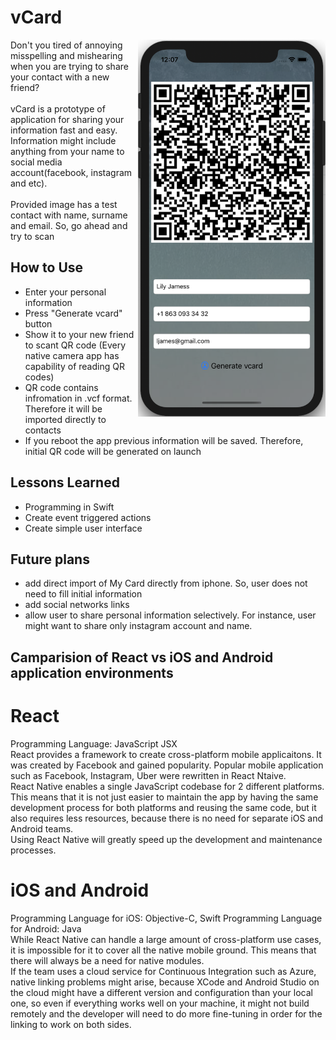 # vCard
<img align="right" src=https://github.com/yerlansharipov/vcard/blob/master/meal3/back.png width=300/>
Don't you tired of annoying misspelling and mishearing when you are trying to share your contact with a new friend? 
<br />
<br />
vCard is a prototype of application for sharing your information fast and easy. Information might include anything from your name to social media account(facebook, instagram and etc).
<br />
<br />
Provided image has a test contact with name, surname and email. So, go ahead and try to scan

## How to Use
- Enter your personal information
- Press "Generate vcard" button
- Show it to your new friend to scant QR code (Every native camera app has capability of reading QR codes)
- QR code contains infromation in .vcf format. Therefore it will be imported directly to contacts
- If you reboot the app previous information will be saved. Therefore, initial QR code will be generated on launch

## Lessons Learned
- Programming in Swift
- Create event triggered actions
- Create simple user interface

## Future plans
- add direct import of My Card directly from iphone. So, user does not need to fill initial information
- add social networks links
- allow user to share personal information selectively. For instance, user might want to share only instagram account and name. 



## Camparision of React vs iOS and Android application environments

# React 
Programming Language: JavaScript JSX
<br />
React provides a framework to create cross-platform mobile applicaitons. It was created by Facebook and gained popularity. Popular mobile application such as Facebook, Instagram, Uber were rewritten in React Ntaive.
<br />
React Native enables a single JavaScript codebase for 2 different platforms. This means that it is not just easier to maintain the app by having the same development process for both platforms and reusing the same code, but it also requires less resources, because there is no need for separate iOS and Android teams.
<br />
Using React Native will greatly speed up the development and maintenance processes.


# iOS and Android
Programming Language for iOS: Objective-C, Swift
Programming Language for Android: Java
<br />
While React Native can handle a large amount of cross-platform use cases, it is impossible for it to cover all the native mobile ground. This means that there will always be a need for native modules.
<br />
If the team uses a cloud service for Continuous Integration such as Azure, native linking problems might arise, because XCode and Android Studio on the cloud might have a different version and configuration than your local one, so even if everything works well on your machine, it might not build remotely and the developer will need to do more fine-tuning in order for the linking to work on both sides.
